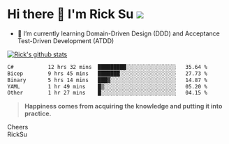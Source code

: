 # Hi there 👋 I'm Rick Su ![](https://komarev.com/ghpvc/?username=ricksu978)
<!--
**ricksu978/ricksu978** is a ✨ _special_ ✨ repository because its `README.md` (this file) appears on your GitHub profile.

Here are some ideas to get you started:

- 🔭 I’m currently working on ...
-->
- 🌱 I’m currently learning Domain-Driven Design (DDD) and Acceptance Test-Driven Development (ATDD)
<!--
- 👯 I’m looking to collaborate on ...
- 🤔 I’m looking for help with ...
- 💬 Ask me about ...
- 📫 How to reach me: ...
- 😄 Pronouns: ...
- ⚡ Fun fact: ...
-->
[![Rick's github stats](https://github-readme-stats.vercel.app/api?username=ricksu978&theme=dark)](https://github.com/ricksu978/ricksu978)

<!--START_SECTION:waka-->

```txt
C#           12 hrs 32 mins  █████████░░░░░░░░░░░░░░░░   35.64 %
Bicep        9 hrs 45 mins   ███████░░░░░░░░░░░░░░░░░░   27.73 %
Binary       5 hrs 14 mins   ███▓░░░░░░░░░░░░░░░░░░░░░   14.87 %
YAML         1 hr 49 mins    █▒░░░░░░░░░░░░░░░░░░░░░░░   05.20 %
Other        1 hr 27 mins    █░░░░░░░░░░░░░░░░░░░░░░░░   04.15 %
```

<!--END_SECTION:waka-->

> **Happiness comes from acquiring the knowledge and putting it into practice.**

Cheers  
RickSu 
